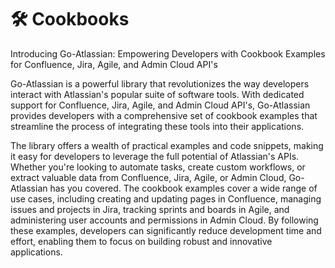 # 🛠 Cookbooks

Introducing Go-Atlassian: Empowering Developers with Cookbook Examples for Confluence, Jira, Agile, and Admin Cloud API's

Go-Atlassian is a powerful library that revolutionizes the way developers interact with Atlassian's popular suite of software tools. With dedicated support for Confluence, Jira, Agile, and Admin Cloud API's, Go-Atlassian provides developers with a comprehensive set of cookbook examples that streamline the process of integrating these tools into their applications.

The library offers a wealth of practical examples and code snippets, making it easy for developers to leverage the full potential of Atlassian's APIs. Whether you're looking to automate tasks, create custom workflows, or extract valuable data from Confluence, Jira, Agile, or Admin Cloud, Go-Atlassian has you covered. The cookbook examples cover a wide range of use cases, including creating and updating pages in Confluence, managing issues and projects in Jira, tracking sprints and boards in Agile, and administering user accounts and permissions in Admin Cloud. By following these examples, developers can significantly reduce development time and effort, enabling them to focus on building robust and innovative applications.

